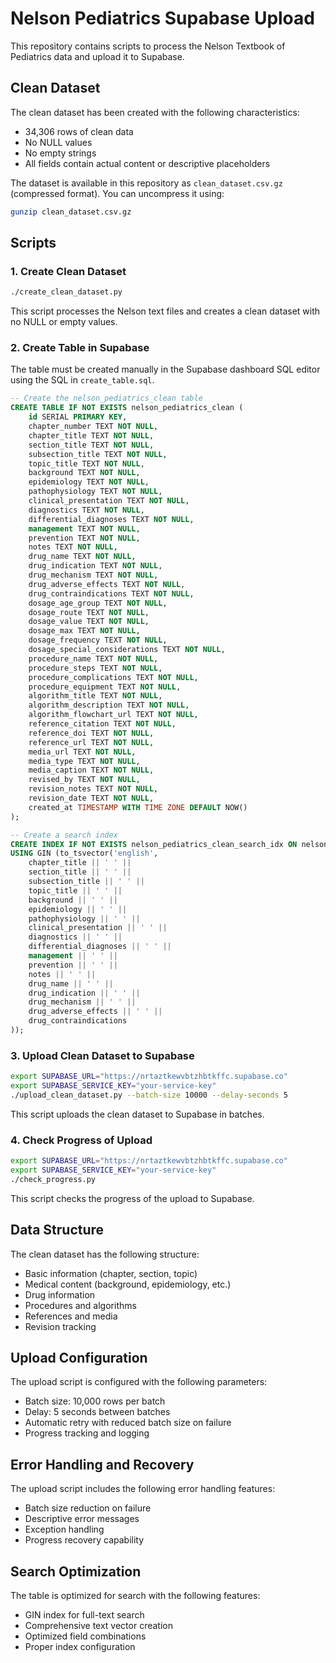 # Nelson Pediatrics Supabase Upload

This repository contains scripts to process the Nelson Textbook of Pediatrics data and upload it to Supabase.

## Clean Dataset

The clean dataset has been created with the following characteristics:
- 34,306 rows of clean data
- No NULL values
- No empty strings
- All fields contain actual content or descriptive placeholders

The dataset is available in this repository as `clean_dataset.csv.gz` (compressed format). You can uncompress it using:
```bash
gunzip clean_dataset.csv.gz
```

## Scripts

### 1. Create Clean Dataset
```bash
./create_clean_dataset.py
```
This script processes the Nelson text files and creates a clean dataset with no NULL or empty values.

### 2. Create Table in Supabase
The table must be created manually in the Supabase dashboard SQL editor using the SQL in `create_table.sql`.

```sql
-- Create the nelson_pediatrics_clean table
CREATE TABLE IF NOT EXISTS nelson_pediatrics_clean (
    id SERIAL PRIMARY KEY,
    chapter_number TEXT NOT NULL,
    chapter_title TEXT NOT NULL,
    section_title TEXT NOT NULL,
    subsection_title TEXT NOT NULL,
    topic_title TEXT NOT NULL,
    background TEXT NOT NULL,
    epidemiology TEXT NOT NULL,
    pathophysiology TEXT NOT NULL,
    clinical_presentation TEXT NOT NULL,
    diagnostics TEXT NOT NULL,
    differential_diagnoses TEXT NOT NULL,
    management TEXT NOT NULL,
    prevention TEXT NOT NULL,
    notes TEXT NOT NULL,
    drug_name TEXT NOT NULL,
    drug_indication TEXT NOT NULL,
    drug_mechanism TEXT NOT NULL,
    drug_adverse_effects TEXT NOT NULL,
    drug_contraindications TEXT NOT NULL,
    dosage_age_group TEXT NOT NULL,
    dosage_route TEXT NOT NULL,
    dosage_value TEXT NOT NULL,
    dosage_max TEXT NOT NULL,
    dosage_frequency TEXT NOT NULL,
    dosage_special_considerations TEXT NOT NULL,
    procedure_name TEXT NOT NULL,
    procedure_steps TEXT NOT NULL,
    procedure_complications TEXT NOT NULL,
    procedure_equipment TEXT NOT NULL,
    algorithm_title TEXT NOT NULL,
    algorithm_description TEXT NOT NULL,
    algorithm_flowchart_url TEXT NOT NULL,
    reference_citation TEXT NOT NULL,
    reference_doi TEXT NOT NULL,
    reference_url TEXT NOT NULL,
    media_url TEXT NOT NULL,
    media_type TEXT NOT NULL,
    media_caption TEXT NOT NULL,
    revised_by TEXT NOT NULL,
    revision_notes TEXT NOT NULL,
    revision_date TEXT NOT NULL,
    created_at TIMESTAMP WITH TIME ZONE DEFAULT NOW()
);

-- Create a search index
CREATE INDEX IF NOT EXISTS nelson_pediatrics_clean_search_idx ON nelson_pediatrics_clean 
USING GIN (to_tsvector('english', 
    chapter_title || ' ' || 
    section_title || ' ' || 
    subsection_title || ' ' || 
    topic_title || ' ' || 
    background || ' ' || 
    epidemiology || ' ' || 
    pathophysiology || ' ' || 
    clinical_presentation || ' ' || 
    diagnostics || ' ' || 
    differential_diagnoses || ' ' || 
    management || ' ' || 
    prevention || ' ' || 
    notes || ' ' || 
    drug_name || ' ' || 
    drug_indication || ' ' || 
    drug_mechanism || ' ' || 
    drug_adverse_effects || ' ' || 
    drug_contraindications
));
```

### 3. Upload Clean Dataset to Supabase
```bash
export SUPABASE_URL="https://nrtaztkewvbtzhbtkffc.supabase.co"
export SUPABASE_SERVICE_KEY="your-service-key"
./upload_clean_dataset.py --batch-size 10000 --delay-seconds 5
```
This script uploads the clean dataset to Supabase in batches.

### 4. Check Progress of Upload
```bash
export SUPABASE_URL="https://nrtaztkewvbtzhbtkffc.supabase.co"
export SUPABASE_SERVICE_KEY="your-service-key"
./check_progress.py
```
This script checks the progress of the upload to Supabase.

## Data Structure

The clean dataset has the following structure:
- Basic information (chapter, section, topic)
- Medical content (background, epidemiology, etc.)
- Drug information
- Procedures and algorithms
- References and media
- Revision tracking

## Upload Configuration

The upload script is configured with the following parameters:
- Batch size: 10,000 rows per batch
- Delay: 5 seconds between batches
- Automatic retry with reduced batch size on failure
- Progress tracking and logging

## Error Handling and Recovery

The upload script includes the following error handling features:
- Batch size reduction on failure
- Descriptive error messages
- Exception handling
- Progress recovery capability

## Search Optimization

The table is optimized for search with the following features:
- GIN index for full-text search
- Comprehensive text vector creation
- Optimized field combinations
- Proper index configuration

